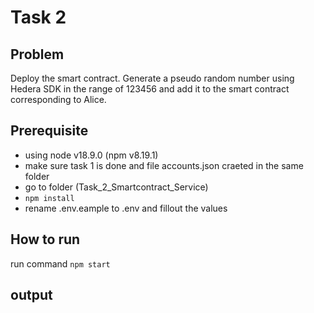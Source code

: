 # Task 2

## Problem
Deploy the smart contract. 
Generate a pseudo random number using Hedera SDK in the range of 123456 and  add it to the smart contract corresponding to Alice.

## Prerequisite
- using node v18.9.0 (npm v8.19.1)
- make sure task 1 is done and file accounts.json craeted in the same folder
- go to folder (Task_2_Smartcontract_Service)
- `npm install`
- rename .env.eample to .env and fillout the values

## How to run
run command  `npm start`

## output